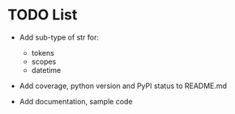 # TODO List
* Add sub-type of str for: 
  * tokens
  * scopes
  * datetime
    
* Add coverage, python version  and PyPI status to README.md
* Add documentation, sample code